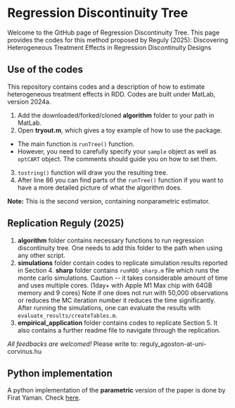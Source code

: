 # Regression Discontinuity Tree

Welcome to the GitHub page of Regression Discontinuity Tree. 
This page provides the codes for this method proposed by Reguly (2025): Discovering Heterogeneous Treatment Effects in Regression Discontinuity Designs


## Use of the codes

This repository contains codes and a description of how to estimate heterogeneous treatment effects in RDD. Codes are built under MatLab, version 2024a.

1. Add the downloaded/forked/cloned **algorithm** folder to your path in MatLab.
2. Open **tryout.m**, which gives a toy example of how to use the package.
  - The main function is `runTree()` function.
  - However, you need to carefully specify your `sample` object as well as `optCART` object. The comments should guide you on how to set them.
3. `tostring()` function will draw you the resulting tree.
4. After line 86 you can find parts of the `runTree()` function if you want to have a more detailed picture of what the algorithm does.
 
**Note:** This is the second version, containing nonparametric estimator.

## Replication Reguly (2025)

1. **algorithm** folder contains necessary functions to run regression discontinuity tree. One needs to add this folder to the path when using any other script.
2. **simulations** folder contain codes to replicate simulation results reported in Section 4. **sharp** folder contains `runRDD_sharp.m` file which runs the monte carlo simulations. Caution -- it takes considerable amount of time  and uses multiple cores. (1day+ with Apple M1 Max chip with 64GB memory and 9 cores) Note if one does not run with 50,000 observations or reduces the MC iteration number it reduces the time significantly. After running the simulations, one can evaluate the results with `evaluate_results/createTables.m`.
3. **empirical_application** folder contains codes to replicate Section 5. It also contains a further readme file to navigate through the replication.

*All feedbacks are welcomed!* Please write to: reguly_agoston-at-uni-corvinus.hu

## Python implementation

A python implementation of the **parametric** version of the paper is done by Firat Yaman. Check [here](https://www.firat-yaman.de/Codes.html).
